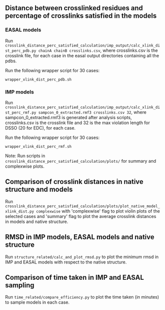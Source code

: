## Distance between crosslinked residues and percentage of crosslinks satisfied in the models

### EASAL models
Run `crosslink_distance_perc_satisfied_calculation/imp_output/calc_xlink_dist_perc_pdb.py chainA chainB crosslinks.csv`, where crosslinks.csv is the crosslink file, for each case in the easal output directories containing all the pdbs.

Run the following wrapper script for 30 cases:
```
wrapper_xlink_dist_perc_pdb.sh  
```
### IMP models
Run `crosslink_distance_perc_satisfied_calculation/imp_output/calc_xlink_dist_perc_rmf.py sampcon_0_extracted.rmf3 crosslinks.csv 32`, where sampcon_0_extracted.rmf3 is generated after analysis scripts, crosslinks.csv is the crosslink file and 32 is the max violation length for DSSO (20 for EDC), for each case.

Run the following wrapper script for 30 cases:
```
wrapper_xlink_dist_perc_rmf.sh  
```

Note: Run scripts in `crosslink_distance_perc_satisfied_calculation/plots/` for summary and complexwise plots.


## Comparison of crosslink distances in native structure and models

Run `crosslink_distance_perc_satisfied_calculation/plots/plot_native_model_xlink_dist.py complexwise` with 'complexwise' flag to plot violin plots of the selected cases and 'summary' flag to plot the average crosslink distances in models and native structure.

## RMSD in IMP models, EASAL models and native structure
Run `structure_related/calc_and_plot_rmsd.py` to plot the minimum rmsd in IMP and EASAL models with respect to the native structure.

## Comparison of time taken in IMP and EASAL sampling
Run `time_related/compare_efficiency.py` to plot the time taken (in minutes) to sample models in each case.
